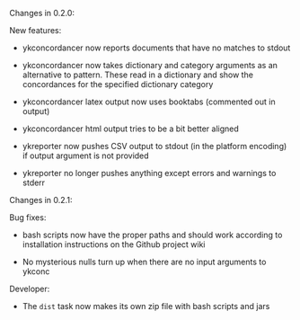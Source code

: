 Changes in 0.2.0:

  New features:

  * ykconcordancer now reports documents that have no matches to stdout

  * ykconcordancer now takes dictionary and category arguments as an 
    alternative to pattern.  These read in a dictionary and show the 
    concordances for the specified dictionary category

  * ykconcordancer latex output now uses booktabs (commented out in output)

  * ykconcordancer html output tries to be a bit better aligned

  * ykreporter now pushes CSV output to stdout (in the platform encoding)
    if output argument is not provided

  * ykreporter no longer pushes anything except errors and warnings to
    stderr

Changes in 0.2.1:

  Bug fixes:

  * bash scripts now have the proper paths and should work according to 
    installation instructions on the Github project wiki

  * No mysterious nulls turn up when there are no input arguments to ykconc 

  Developer:

  * The `dist` task now makes its own zip file with bash scripts and jars

 
